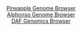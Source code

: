 <div id="Pineapple_Genome_Browser" align="center">
  <a href="https://igv.org/app/?sessionURL=blob:zZJfb5swFMW_i6VNm0TAhhICUjWlaZOwdu36J81GVSEDBtwYm9mGNI3y3edVm_bSSc3Dpkl.sK.ufc85_m1BT6SigoMIuDbybYSABVQt1te4aRk5xw1RICoxU8QCkpREEp4TEG1BiZXGi6szc7PWulWR41DdDhrMK2Erz8YNfhIcr5Wdi8aZCMZwJiTWQirnSOJeOLTqB2uS4ba1zWzP9p0Ca.xg1taCK.G0hFfp2ryX_iqlFeGiIWnTMU2fBaRGj9FY2CX.MF5ej_OcKHVKNnFxOD6Nx7feySKZDSfJ4mK.XAyXb69pxbHuJDmcf7mZFg9xdSRZcstZvfk0Dc5vTko8U2.847cnjy2VRB2iAI08P_AORiYYygvy.D95Novu6ZvqOC5W6_kcfSzjWeJxNk1UWWZ1_bLvEOwswETeGQ5AXssgQtDy4NDy3eHgxxaNLAhDk44UFER39xbQEucr0363BXrTGlqAIt.6Z3AsIGRBJIgGIYQBCkPXPwgOYBiinbUFnWR_L9rp4ioMoDt23WFaUqYNykWqeKtszLnd56VdPe2ZpStH7WQTy.Oyf4LkzOU0Ob1ogskDy_.QpQXM6OfvM0Zfo.ifUPcaIbbO9kXtch6Mcn6Jss9HetN9RQ_VpBuuZijxVy_F40Njdr9oSiEbrE2_qZjjT9p6LCnm2hR6qmhGGdWbpUlRrEGEXM9AC3LBhKEQyCp7By1oIR.._w2nt7vffQc-">Pineapple Genome Browser</a>
</div>
<div id="Alphonso_Genome_Browser" align="center">
  <a href="https://igv.org/app/?sessionURL=blob:zZJfb5swFMW_i6VWm0T4ZwgBqZpIm7RNl25LRthSVcgBQ9yCTW0DTaN89znRpr10UvOwaZIf7Ktr33OOf1vQYi4IoyAAtm65umUBDYg16.aoqkt8iyosQJCjUmANcJxjjmmKQbAFORISRbOP6uZayloEhkFk3asQLZguoI4q9MIo6oSesso4Z2WJVowjybgwhhy1zCBF2.vwCtW1rmZD3TUyJJGBynrNqGBGjWmRdOq95FcpKTBlFU6qppTkICBRepTGTM_RhzCeh2mKhbjBm.vsLLy5DhdwFC0v..fL6NNVHPXj0zkpKJINx2d9z6yi8fTpRub.5MJlYzkKN9AfjSfOCbw4HT3XhGNxZnnWALqeM9gHQ2iGn_8nz2qRI30_xg_meDGNll3biM6dtN.dq.kUZXMY_sH3TgMlSxvFAUjX3AssU4NmX3Ptfm._tQaaafoqHc4ICO7uNSA5Sh9V.90WyE2taAECPzUHcDTAeIY5CHq.aXqW79uu4zmm71s7bQsaXv69aMfRzPdMO7TtfpKTUiqUs0TQWuiIUr1Nc714OTJLOnsZLgfIfRjWX535GjfxrPZgd.tEX17N0lb.1ejD9ymjb1H0T6h7ixBdro5FbfHZu40X1RCe2GPHXnkP56T7VsLiUp3byeu47SM6Lp6c8QpJ1a8q6viTuBZxgqhUhZYIsiIlkZtYJck6EFg2VOCClJVMkQh4sXpnaqZmueb734DC3f3uBw--">Alphonso Genome Browser</a>
</div>


<div id="DAF_Genomics_Browser" align="center">
  <a href="https://igv.org/app/?sessionURL=blob:tZFra9swFIb_y4H0k2_yNTaE4WZpF5JmrMEzbSlBsY9jU9tyJLlpF_LfJ9yWwUYZgw4kIXEu76vzHOERuahYCxHYBvEMQkADUbLDmjZdjSvaoICooLVADTgWyLHNEKIjFFRImlwvVWUpZSci08xpoe.wZU2VCUM4Bu10wXpZokrVbYM29Adr6UEYGWtUsqQmrbuStYKZNMtQCN0yO2x3mwNVx1tsM7TETdPXshpUN8qEMpYbBVVuqzbHp78Y.Q_KalWf4nQdD_ULfJ7nk3gxj787s.T20p_eJl._pImfnq2rXUtlz3GyutzGwTK9cqf.MtmeO.sFm.7JTTiyLx7ZyPl8NnvqKo5iQgIydrzA8Tw4aVCzrFcQICs5iYirBfZYs11Xf706nq.mwFkF0d29BpLT7EGl3x1BPncKFQjc9wM1DRjPkUOkh5YVkDC0PTdwrTAkJ.0IPa8_mOVFch0Glh3btm9saaP0i6oeBqiE_gx.FMjfOqv9r6BI8TBPVx4_3OTfRva5E8_H.1SEq6kYz.J3QGnw7scKxhsqVejl.YqF1kqvwVb.4uKc7k8_AQ--">DAF Genomics Browser</a>
</div>
